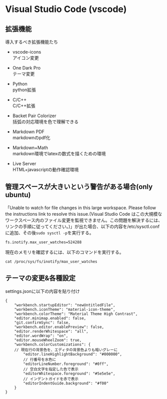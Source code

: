 # Visual Studio Code (vscode)
## 拡張機能
導入するべき拡張機能たち
- vscode-icons  
    アイコン変更

- One Dark Pro  
    テーマ変更

- Python  
    python拡張

- C/C++  
    C/C++拡張

- Backet Pair Colorizer  
    括弧の対応環境を色で理解できる

- Markdown PDF  
    markdownのpdf化

- Markdown+Math  
    markdown環境でlatexの数式を描くための環境

- Live Server  
    HTML+javascriptの動作確認環境

## 管理スペースが大きいという警告がある場合(only ubuntu)
「Unable to watch for file changes in this large workspace. Please follow the instructions link to resolve this issue.(Visual Studio Code はこの大規模なワークスペース内のファイル変更を監視できません。この問題を解決するには、リンクの手順に従ってください。)」が出た場合、以下の内容を/etc/sysctl.confに追加、その後`sudo sysctl -p`を実行する。

```
fs.inotify.max_user_watches=524288
```

現在のメモリを確認するには、以下のコマンドを実行する。

```
cat /proc/sys/fs/inotify/max_user_watches
```

## テーマの変更&各種設定
settings.jsonに以下の内容を貼り付け
```
{
    "workbench.startupEditor": "newUntitledFile",
    "workbench.iconTheme": "material-icon-theme",
    "workbench.colorTheme": "Material Theme High Contrast",
    "editor.minimap.enabled": false,
    "git.confirmSync": false,
    "workbench.editor.enablePreview": false,
    "editor.renderWhitespace": "all",
    "editor.wordWrap": "on",
    "editor.mouseWheelZoom": true,
    "workbench.colorCustomizations": {
    // 現在行の背景色を、エディタの背景色よりも暗いグレーに
        "editor.lineHighlightBackground": "#000000",
        // 行番号を水色に
        "editorLineNumber.foreground": "#0ff",
        // 空白文字を指定した色で表示
        "editorWhitespace.foreground": "#5e5e5e",
        // インデントガイドを赤で表示
        "editorIndentGuide.background": "#f00"
    }
}
```
